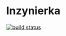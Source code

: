# Inzynierka

[![build status](https://github.com/astronms/ExamPortal/workflows/Build/badge.svg)](https://github.com/astronms/ExamPortal/actions)